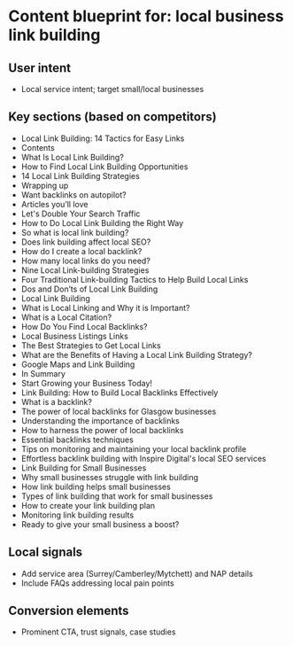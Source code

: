 # Content blueprint for: local business link building

## User intent
- Local service intent; target small/local businesses

## Key sections (based on competitors)
- Local Link Building: 14 Tactics for Easy Links
- Contents
- What Is Local Link Building?
- How to Find Local Link Building Opportunities
- 14 Local Link Building Strategies
- Wrapping up
- Want backlinks on autopilot?
- Articles you’ll love
- Let's Double Your Search Traffic
- How to Do Local Link Building the Right Way
- So what is local link building?
- Does link building affect local SEO?
- How do I create a local backlink?
- How many local links do you need?
- Nine Local Link-building Strategies
- Four Traditional Link-building Tactics to Help Build Local Links
- Dos and Don’ts of Local Link Building
- Local Link Building
- What is Local Linking and Why it is Important?
- What is a Local Citation?
- How Do You Find Local Backlinks?
- Local Business Listings Links
- The Best Strategies to Get Local Links
- What are the Benefits of Having a Local Link Building Strategy?
- Google Maps and Link Building
- In Summary
- Start Growing your Business Today!
- Link Building: How to Build Local Backlinks Effectively
- What is a backlink?
- The power of local backlinks for Glasgow businesses
- Understanding the importance of backlinks
- How to harness the power of local backlinks
- Essential backlinks techniques
- Tips on monitoring and maintaining your local backlink profile
- Effortless backlink building with Inspire Digital's local SEO services
- Link Building for Small Businesses
- Why small businesses struggle with link building
- How link building helps small businesses
- Types of link building that work for small businesses
- How to create your link building plan
- Monitoring link building results
- Ready to give your small business a boost?

## Local signals
- Add service area (Surrey/Camberley/Mytchett) and NAP details
- Include FAQs addressing local pain points

## Conversion elements
- Prominent CTA, trust signals, case studies